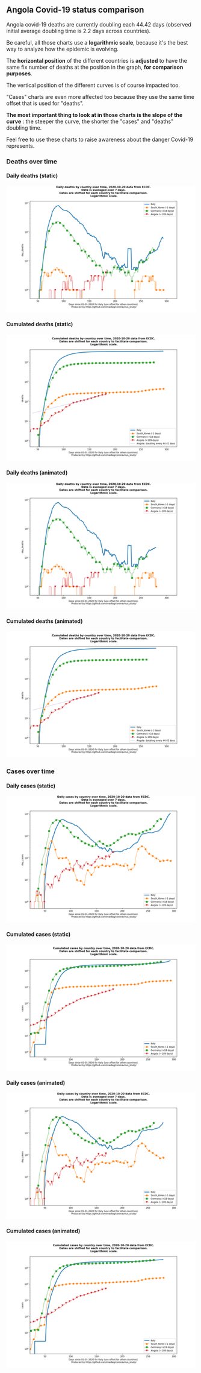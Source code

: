 ## Angola Covid-19 status comparison 

Angola covid-19 deaths are currently doubling each 44.42 days (observed initial average doubling time is 2.2 days across countries).



Be careful, all those charts use a **logarithmic scale**, because it's the best way to analyze how the epidemic is evolving.
 
The **horizontal position** of the different countries is **adjusted** to have the same fix number of deaths at the position in the graph, **for comparison purposes**.

The vertical position of the different curves is of course impacted too.

"Cases" charts are even more affected too because they use the same time offset that is used for "deaths".

**The most important thing to look at in those charts is the slope of the curve** : the steeper the curve, the shorter the "cases" and "deaths" doubling time.

Feel free to use these charts to raise awareness about the danger Covid-19 represents. 


 
### Deaths over time
 
#### Daily deaths (static)
![Angola covid-19 daily deaths static chart](https://raw.githubusercontent.com/madlag/coronavirus_study/master/notebooks/graphs/2020-10-20/countries/Angola/2020-10-20_Angola_day_deaths.png "Angola covid-19 day_deaths static chart")   
 
#### Cumulated deaths (static)
![Angola covid-19 cumulated deaths static chart](https://raw.githubusercontent.com/madlag/coronavirus_study/master/notebooks/graphs/2020-10-20/countries/Angola/2020-10-20_Angola_deaths.png "Angola covid-19 deaths static chart")   
 
#### Daily deaths (animated)
![Angola covid-19 daily deaths animated chart](https://raw.githubusercontent.com/madlag/coronavirus_study/master/notebooks/graphs/2020-10-20/countries/Angola/2020-10-20_Angola_day_deaths.gif "Angola covid-19 day_deaths animated chart")   
 
#### Cumulated deaths (animated)
![Angola covid-19 cumulated deaths animated chart](https://raw.githubusercontent.com/madlag/coronavirus_study/master/notebooks/graphs/2020-10-20/countries/Angola/2020-10-20_Angola_deaths.gif "Angola covid-19 deaths animated chart")   

 
### Cases over time
 
#### Daily cases (static)
![Angola covid-19 daily cases static chart](https://raw.githubusercontent.com/madlag/coronavirus_study/master/notebooks/graphs/2020-10-20/countries/Angola/2020-10-20_Angola_day_cases.png "Angola covid-19 day_cases static chart")   
 
#### Cumulated cases (static)
![Angola covid-19 cumulated cases static chart](https://raw.githubusercontent.com/madlag/coronavirus_study/master/notebooks/graphs/2020-10-20/countries/Angola/2020-10-20_Angola_cases.png "Angola covid-19 cases static chart")   
 
#### Daily cases (animated)
![Angola covid-19 daily cases animated chart](https://raw.githubusercontent.com/madlag/coronavirus_study/master/notebooks/graphs/2020-10-20/countries/Angola/2020-10-20_Angola_day_cases.gif "Angola covid-19 day_cases animated chart")   
 
#### Cumulated cases (animated)
![Angola covid-19 cumulated cases animated chart](https://raw.githubusercontent.com/madlag/coronavirus_study/master/notebooks/graphs/2020-10-20/countries/Angola/2020-10-20_Angola_cases.gif "Angola covid-19 cases animated chart")   

